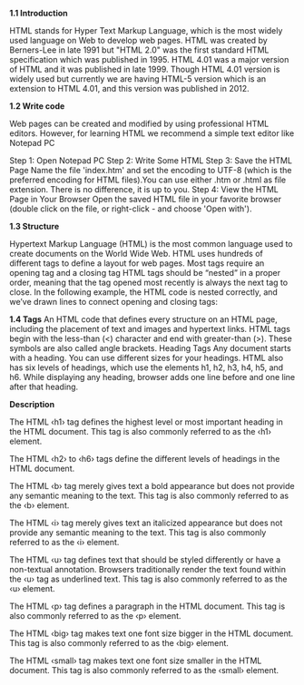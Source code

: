 **1.1 Introduction**

HTML stands for Hyper Text Markup Language, which is the most widely used language on Web to develop web pages. HTML was created by Berners-Lee in late 1991 but "HTML 2.0" was the first standard HTML specification which was published in 1995. HTML 4.01 was a major version of HTML and it was published in late 1999. Though HTML 4.01 version is widely used but currently we are having HTML-5 version which is an extension to HTML 4.01, and this version was published in 2012.

**1.2 Write code**

Web pages can be created and modified by using professional HTML editors. However, for learning HTML we recommend a simple text editor like Notepad PC

Step 1: Open Notepad PC
Step 2: Write Some HTML
Step 3: Save the HTML Page Name the file 'index.htm' and set the encoding to UTF-8 (which is the preferred encoding for HTML files).You can use either .htm or .html as file extension. There is no difference, it is up to you.
Step 4: View the HTML Page in Your Browser Open the saved HTML file in your favorite browser (double click on the file, or right-click - and choose 'Open with').

**1.3 Structure**

Hypertext Markup Language (HTML) is the most common language used to create documents on the World Wide Web. HTML uses hundreds of different tags to define a layout for web pages. Most tags require an opening tag and a closing tag HTML tags should be “nested” in a proper order, meaning that the tag opened most recently is always the next tag to close. In the following example, the HTML code is nested correctly, and we’ve drawn lines to connect opening and closing tags:



**1.4 Tags**
An HTML code that defines every structure on an HTML page, including the placement of text and images and hypertext links. HTML tags begin with the less-than (<) character and end with greater-than (>). These symbols are also called angle brackets.
Heading Tags
Any document starts with a heading. You can use different sizes for your headings. HTML also has six levels of headings, which use the elements h1, h2, h3, h4, h5, and h6. While displaying any heading, browser adds one line before and one line after that heading.

**Description**

The HTML ‹h1› tag defines the highest level or most important heading in the HTML document. This tag is also commonly referred to as the ‹h1› element.

The HTML ‹h2› to ‹h6› tags define the different levels of headings in the HTML document.

The HTML ‹b› tag merely gives text a bold appearance but does not provide any semantic meaning to the text. This tag is also commonly referred to as the ‹b› element.

The HTML ‹i› tag merely gives text an italicized appearance but does not provide any semantic meaning to the text. This tag is also commonly referred to as the ‹i› element.

The HTML ‹u› tag defines text that should be styled differently or have a non-textual annotation. Browsers traditionally render the text found within the ‹u› tag as underlined text. This tag is also commonly referred to as the ‹u› element.

The HTML ‹p› tag defines a paragraph in the HTML document. This tag is also commonly referred to as the ‹p› element.

The HTML ‹big› tag makes text one font size bigger in the HTML document. This tag is also commonly referred to as the ‹big› element.

The HTML ‹small› tag makes text one font size smaller in the HTML document. This tag is also commonly referred to as the ‹small› element.
